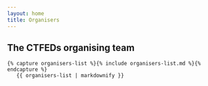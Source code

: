 ```yaml
---
layout: home
title: Organisers
---
```


  <article class="article organisers">
    <h1 class="block-header">The CTFEDs organising team</h1>

    {% capture organisers-list %}{% include organisers-list.md %}{% endcapture %}
       {{ organisers-list | markdownify }}

  </article>

